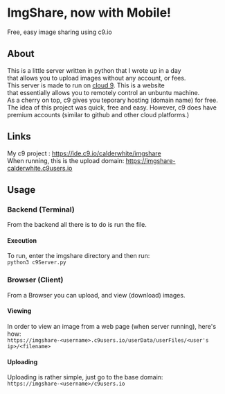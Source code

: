 # ImgShare, now with Mobile!
Free, easy image sharing using c9.io
## About
This is a little server written in python that I wrote up in a day    
that allows you to upload images without any account, or fees.    
This server is made to run on [cloud 9](http://c9.io). This is a website    
that essentially allows you to remotely control an unbuntu machine.    
As a cherry on top, c9 gives you teporary hosting (domain name) for free.    
The idea of this project was quick, free and easy. However, c9 does have premium accounts (similar to github and other cloud platforms.)
## Links
My c9 project : https://ide.c9.io/calderwhite/imgshare    
When running, this is the upload domain: https://imgshare-calderwhite.c9users.io
## Usage
### Backend (Terminal)
From the backend all there is to do is run the file.
#### Execution
To run, enter the imgshare directory and then run:    
`python3 c9Server.py`
### Browser (Client)
From a Browser you can upload, and view (download) images.
#### Viewing
In order to view an image from a web page (when server running), here's how:    
`https://imgshare-<username>.c9users.io/userData/userFiles/<user's ip>/<filename>`
#### Uploading
Uploading is rather simple, just go to the base domain:    
`https://imgshare-<username>/c9users.io`
